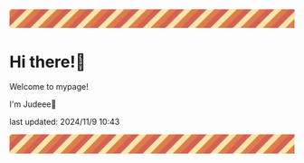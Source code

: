 <!-- Header image -->
<img src="./pokemon/pokemon_23.png" width="1000">

# Hi there!👋

Welcome to mypage!

I'm Judeee🐷

last updated: 2024/11/9 10:43

<!-- Footer image -->
<img src="./pokemon/pokemon_23.png" width="1000">
